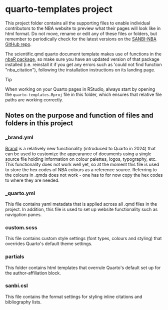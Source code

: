 # quarto-templates project

This project folder contains all the supporting files to enable individual contributors to the NBA website to preview what their pages will look like in html format. Do not move, rename or edit any of these files or folders, but remember to periodically check for the latest versions on the [SANBI-NBA GitHub repo](https://github.com/SANBI-NBA/templates/).

The scientific.qmd quarto document template makes use of functions in the [nbaR package](https://github.com/SANBI-NBA/nbaR), so make sure you have an updated version of that package installed (i.e. reinstall it if you get any errors such as 'could not find function "nba_citation"), following the installation instructions on its landing page.

> [!TIP] 
> When working on your Quarto pages in RStudio, always start by opening the `quarto-templates.Rproj` file in this folder, which ensures that relative file paths are working correctly.

## Notes on the purpose and function of files and folders in this project

### \_brand.yml

[Brand](https://quarto.org/docs/authoring/brand.html) is a relatively new functionality (introduced to Quarto in 2024) that can be used to customize the appearance of documents using a single source file holding information on colour palettes, logos, typography, etc. This functionality does not work well yet, so at the moment this file is used to store the hex codes of NBA colours as a reference source. Referring to the colours in .qmds does not work - one has to for now copy the hex codes to where they are needed.

### \_quarto.yml

This file contains yaml metadata that is applied across all .qmd files in the project. In addition, this file is used to set up website functionality such as navigation panes.

### custom.scss

This file contains custom style settings (font types, colours and styling) that overrides Quarto's default theme settings.

### partials

This folder contains html templates that overrule Quarto's default set up for the author-affiliation block.

### sanbi.csl

This file contains the format settings for styling inline citations and bibliography lists.
